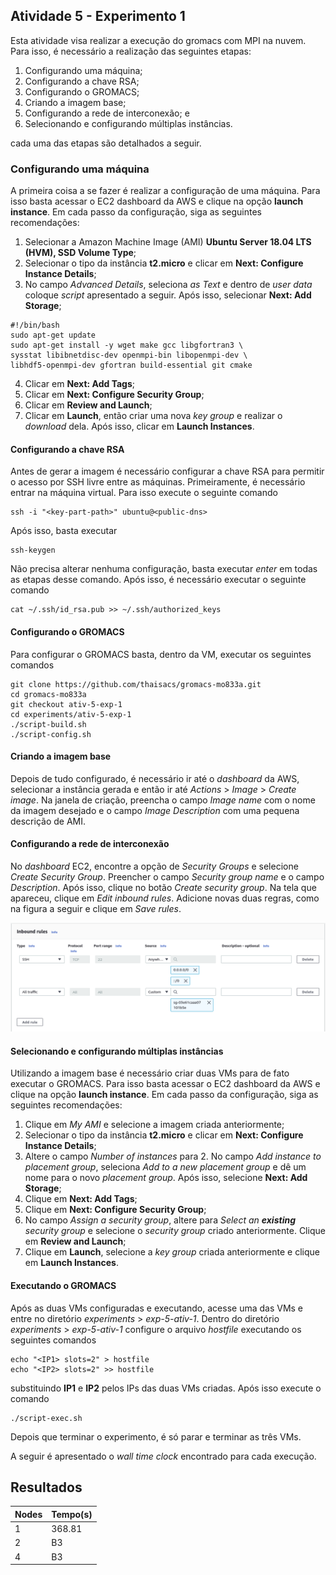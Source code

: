 ## Atividade 5 - Experimento 1

Esta atividade visa realizar a execução do gromacs com MPI na nuvem. Para isso, é necessário a realização das seguintes etapas:

 1. Configurando uma máquina;
 2. Configurando a chave RSA;
 3. Configurando o GROMACS;
 4. Criando a imagem base;
 5. Configurando a rede de interconexão; e
 6. Selecionando e configurando múltiplas instâncias.

 cada uma das etapas são detalhados a seguir.

### Configurando uma máquina

A primeira coisa a se fazer é realizar a configuração de uma máquina. Para isso basta acessar o EC2 dashboard da AWS e clique na opção **launch instance**. Em cada passo da configuração, siga as seguintes recomendações:

 1. Selecionar a Amazon Machine Image (AMI) **Ubuntu Server 18.04 LTS (HVM), SSD Volume Type**;
 2. Selecionar o tipo da instância **t2.micro** e clicar em **Next: Configure Instance Details**;
 3. No campo *Advanced Details*, seleciona *as Text* e dentro de *user data* coloque *script* apresentado a seguir. Após isso, selecionar **Next: Add Storage**;

```
#!/bin/bash
sudo apt-get update
sudo apt-get install -y wget make gcc libgfortran3 \
sysstat libibnetdisc-dev openmpi-bin libopenmpi-dev \
libhdf5-openmpi-dev gfortran build-essential git cmake
```

 4. Clicar em **Next: Add Tags**;
 5. Clicar em **Next: Configure Security Group**;
 6. Clicar em **Review and Launch**;
 7. Clicar em **Launch**, então criar uma nova *key group* e realizar o *download* dela. Após isso, clicar em **Launch Instances**.

#### Configurando a chave RSA
Antes de gerar a imagem é necessário configurar a chave RSA para permitir o acesso  por SSH livre entre as máquinas. Primeiramente, é necessário entrar na máquina virtual. Para isso execute o seguinte comando

```
ssh -i "<key-part-path>" ubuntu@<public-dns>
```

Após isso, basta executar

```
ssh-keygen
```

Não precisa alterar nenhuma configuração, basta executar *enter* em todas as etapas desse comando. Após isso, é necessário executar o seguinte comando

```
cat ~/.ssh/id_rsa.pub >> ~/.ssh/authorized_keys
```

#### Configurando o GROMACS

Para configurar o GROMACS basta, dentro da VM, executar os seguintes comandos

```
git clone https://github.com/thaisacs/gromacs-mo833a.git
cd gromacs-mo833a
git checkout ativ-5-exp-1
cd experiments/ativ-5-exp-1
./script-build.sh
./script-config.sh
```

#### Criando a imagem base

Depois de tudo configurado, é necessário ir até o *dashboard* da AWS, selecionar a instância gerada e então ir até *Actions* > *Image*  > *Create image*. Na janela de criação, preencha o campo *Image name* com o nome da imagem desejado e o campo *Image Description* com uma pequena descrição de AMI.

#### Configurando a rede de interconexão

No *dashboard* EC2, encontre a opção de *Security Groups* e selecione *Create Security Group*. Preencher o campo *Security group name*  e o campo *Description*. Após isso, clique no botão *Create security group*. Na tela que apareceu, clique em *Edit inbound rules*. Adicione novas duas regras, como na figura a seguir e clique em *Save rules*.

![](https://raw.githubusercontent.com/thaisacs/gromacs-mo833a/ativ-5-exp-1/experiments/ativ-5-exp-1/imgs/network.png)

#### Selecionando e configurando múltiplas instâncias

Utilizando a imagem base é necessário criar duas VMs para de fato executar o GROMACS. Para isso basta acessar o EC2 dashboard da AWS e clique na opção **launch instance**. Em cada passo da configuração, siga as seguintes recomendações:

 1. Clique em *My AMI* e selecione a imagem criada anteriormente;
 2. Selecionar o tipo da instância **t2.micro** e clicar em **Next: Configure Instance Details**;
 3. Altere o campo *Number of instances* para 2. No campo *Add instance to placement group*, seleciona *Add to a new placement group* e dê um nome para o novo *placement group*. Após isso, selecione **Next: Add Storage**;
 4. Clique em **Next: Add Tags**;
 5. Clique em **Next: Configure Security Group**;
 6. No campo *Assign a security group*, altere para *Select an **existing** security group* e selecione o *security group* criado anteriormente. Clique em **Review and Launch**;
 7. Clique em **Launch**, selecione a *key group* criada anteriormente e clique em **Launch Instances**.

#### Executando o GROMACS

Após as duas VMs configuradas e executando, acesse uma das VMs e entre no diretório *experiments* > *exp-5-ativ-1*.  Dentro do diretório *experiments* > *exp-5-ativ-1* configure o arquivo *hostfile* executando os seguintes comandos

```
echo "<IP1> slots=2" > hostfile
echo "<IP2> slots=2" >> hostfile
```

substituindo **IP1** e **IP2** pelos IPs das duas VMs criadas. Após isso execute o comando

```
./script-exec.sh
```

Depois que terminar o experimento, é só parar e terminar as três VMs.

A seguir é apresentado o *wall time clock* encontrado para cada execução.

## Resultados
| Nodes | Tempo(s) |
|-------|----------|
|  1    |  368.81  |
| 2 | B3 |
| 4 | B3 |


